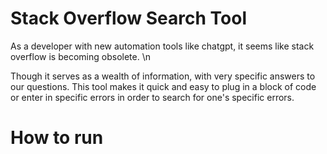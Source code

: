 # Stack Overflow Search Tool
As a developer with new automation tools like chatgpt, it seems like stack overflow is becoming obsolete. \n

Though it serves as a wealth of information, with very specific answers to our questions. This tool makes it quick and easy to plug in a block of code or enter in specific errors in order to search for one's specific errors.

# How to run
